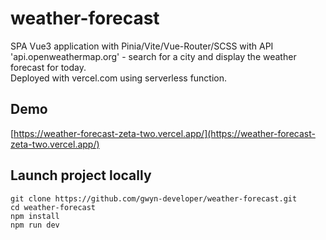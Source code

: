 # weather-forecast

SPA Vue3 application with Pinia/Vite/Vue-Router/SCSS with API 'api.openweathermap.org' - search for a city and display the weather forecast for today.<br/>
Deployed with vercel.com using serverless function.

## Demo
[https://weather-forecast-zeta-two.vercel.app/](https://weather-forecast-zeta-two.vercel.app/)

## Launch project locally
```
git clone https://github.com/gwyn-developer/weather-forecast.git
cd weather-forecast
npm install
npm run dev
```